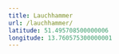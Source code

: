 ```yaml
---
title: Lauchhammer
url: /lauchhammer/
latitude: 51.495708500000006
longitude: 13.760575300000001
---
```

